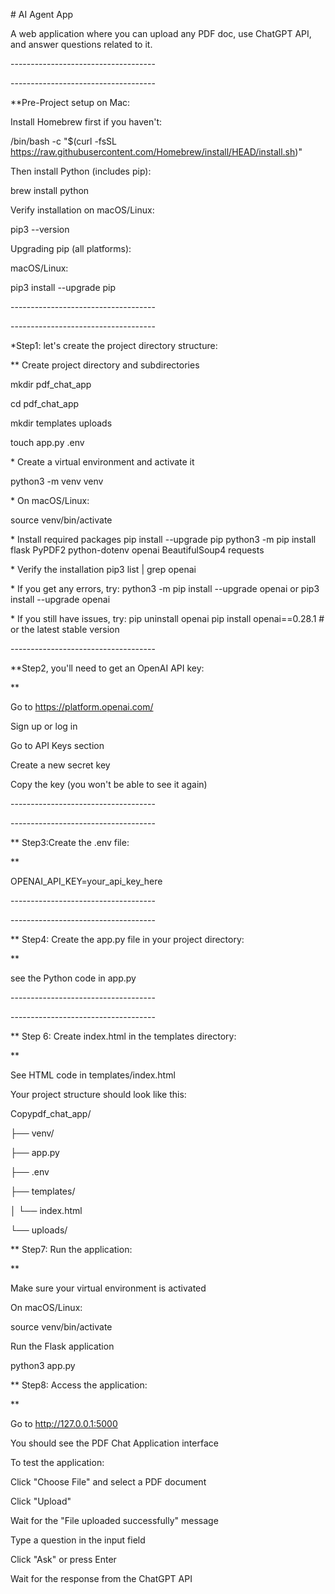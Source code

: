 \# AI Agent App

A web application where you can upload any PDF doc, use ChatGPT API, and answer questions related to it.

\------------------------------------

\------------------------------------

\*\*Pre-Project setup on Mac:

Install Homebrew first if you haven't:

/bin/bash -c "$(curl -fsSL https://raw.githubusercontent.com/Homebrew/install/HEAD/install.sh)"

Then install Python (includes pip):

brew install python

Verify installation on macOS/Linux:

pip3 --version

Upgrading pip (all platforms):

macOS/Linux:

pip3 install --upgrade pip

\------------------------------------

\------------------------------------

\*Step1: let's create the project directory structure:

\*\* Create project directory and subdirectories

mkdir pdf\_chat\_app

cd pdf\_chat\_app

mkdir templates uploads

touch app.py .env

\* Create a virtual environment and activate it

python3 -m venv venv

\* On macOS/Linux:

source venv/bin/activate

\* Install required packages
pip install --upgrade pip
python3 -m pip install flask PyPDF2 python-dotenv openai BeautifulSoup4 requests

\* Verify the installation
pip3 list | grep openai

\* If you get any errors, try:
python3 -m pip install --upgrade openai
or
pip3 install --upgrade openai

\* If you still have issues, try:
pip uninstall openai
pip install openai==0.28.1 # or the latest stable version


\------------------------------------

\*\*Step2, you'll need to get an OpenAI API key:

\*\*

Go to https://platform.openai.com/

Sign up or log in

Go to API Keys section

Create a new secret key

Copy the key (you won't be able to see it again)

\------------------------------------

\------------------------------------

\*\* Step3:Create the .env file:

\*\*

OPENAI\_API\_KEY=your\_api\_key\_here

\------------------------------------

\------------------------------------

\*\* Step4: Create the app.py file in your project directory:

\*\*

see the Python code in app.py

\------------------------------------

\------------------------------------

\*\* Step 6: Create index.html in the templates directory:

\*\*

See HTML code in templates/index.html

Your project structure should look like this:

Copypdf\_chat\_app/

├── venv/

├── app.py

├── .env

├── templates/

│ └── index.html

└── uploads/

\*\* Step7: Run the application:

\*\*

Make sure your virtual environment is activated

On macOS/Linux:

source venv/bin/activate

Run the Flask application

python3 app.py

\*\* Step8: Access the application:

\*\*

Go to http://127.0.0.1:5000

You should see the PDF Chat Application interface

To test the application:

Click "Choose File" and select a PDF document

Click "Upload"

Wait for the "File uploaded successfully" message

Type a question in the input field

Click "Ask" or press Enter

Wait for the response from the ChatGPT API
